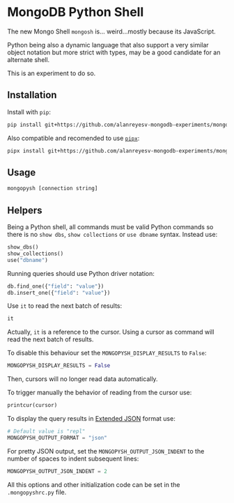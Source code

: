 # MongoDB Python Shell

The new Mongo Shell `mongosh` is... weird...mostly because its
JavaScript.

Python being also a dynamic language that also support a very similar
object notation but more strict with types, may be a good candidate for
an alternate shell.

This is an experiment to do so.

## Installation

Install with `pip`:

```bash
pip install git+https://github.com/alanreyesv-mongodb-experiments/mongopysh.git
```

Also compatible and recomended to use [`pipx`](https://pypa.github.io/pipx/):

```bash
pipx install git+https://github.com/alanreyesv-mongodb-experiments/mongopysh.git
```

## Usage

```bash
mongopysh [connection string]
```

## Helpers

Being a Python shell, all commands must be valid Python commands so
there is no `show dbs`, `show collections` or `use dbname` syntax.
Instead use:

```python
show_dbs()
show_collections()
use("dbname")
```

Running queries should use Python driver notation:

```python
db.find_one({"field": "value"})
db.insert_one({"field": "value"})
```

Use `it` to read the next batch of results:

```python
it
```

Actually, `it` is a reference to the cursor. Using a cursor as command
will read the next batch of results.

To disable this behaviour set the `MONGOPYSH_DISPLAY_RESULTS` to `False`:

```python
MONGOPYSH_DISPLAY_RESULTS = False
```

Then, cursors will no longer read data automatically.

To trigger manually the behavior of reading from the cursor use:

```python
printcur(cursor)
```

To display the query results in [Extended JSON](https://www.mongodb.com/docs/manual/reference/mongodb-extended-json/) format use:

```python
# Default value is "repl"
MONGOPYSH_OUTPUT_FORMAT = "json"
```

For pretty JSON output, set the `MONGOPYSH_OUTPUT_JSON_INDENT` to the
number of spaces to indent subsequent lines:

```python
MONGOPYSH_OUTPUT_JSON_INDENT = 2
```

All this options and other initialization code can be set in the
`.mongopyshrc.py` file.
